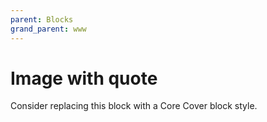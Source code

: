 ```yaml
---
parent: Blocks
grand_parent: www
---
```


# Image with quote

Consider replacing this block with a Core Cover block style.